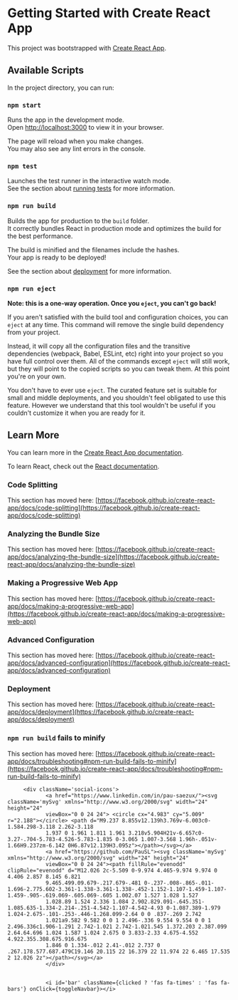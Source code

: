 # Getting Started with Create React App

This project was bootstrapped with [Create React App](https://github.com/facebook/create-react-app).

## Available Scripts

In the project directory, you can run:

### `npm start`

Runs the app in the development mode.\
Open [http://localhost:3000](http://localhost:3000) to view it in your browser.

The page will reload when you make changes.\
You may also see any lint errors in the console.

### `npm test`

Launches the test runner in the interactive watch mode.\
See the section about [running tests](https://facebook.github.io/create-react-app/docs/running-tests) for more information.

### `npm run build`

Builds the app for production to the `build` folder.\
It correctly bundles React in production mode and optimizes the build for the best performance.

The build is minified and the filenames include the hashes.\
Your app is ready to be deployed!

See the section about [deployment](https://facebook.github.io/create-react-app/docs/deployment) for more information.

### `npm run eject`

**Note: this is a one-way operation. Once you `eject`, you can't go back!**

If you aren't satisfied with the build tool and configuration choices, you can `eject` at any time. This command will remove the single build dependency from your project.

Instead, it will copy all the configuration files and the transitive dependencies (webpack, Babel, ESLint, etc) right into your project so you have full control over them. All of the commands except `eject` will still work, but they will point to the copied scripts so you can tweak them. At this point you're on your own.

You don't have to ever use `eject`. The curated feature set is suitable for small and middle deployments, and you shouldn't feel obligated to use this feature. However we understand that this tool wouldn't be useful if you couldn't customize it when you are ready for it.

## Learn More

You can learn more in the [Create React App documentation](https://facebook.github.io/create-react-app/docs/getting-started).

To learn React, check out the [React documentation](https://reactjs.org/).

### Code Splitting

This section has moved here: [https://facebook.github.io/create-react-app/docs/code-splitting](https://facebook.github.io/create-react-app/docs/code-splitting)

### Analyzing the Bundle Size

This section has moved here: [https://facebook.github.io/create-react-app/docs/analyzing-the-bundle-size](https://facebook.github.io/create-react-app/docs/analyzing-the-bundle-size)

### Making a Progressive Web App

This section has moved here: [https://facebook.github.io/create-react-app/docs/making-a-progressive-web-app](https://facebook.github.io/create-react-app/docs/making-a-progressive-web-app)

### Advanced Configuration

This section has moved here: [https://facebook.github.io/create-react-app/docs/advanced-configuration](https://facebook.github.io/create-react-app/docs/advanced-configuration)

### Deployment

This section has moved here: [https://facebook.github.io/create-react-app/docs/deployment](https://facebook.github.io/create-react-app/docs/deployment)

### `npm run build` fails to minify

This section has moved here: [https://facebook.github.io/create-react-app/docs/troubleshooting#npm-run-build-fails-to-minify](https://facebook.github.io/create-react-app/docs/troubleshooting#npm-run-build-fails-to-minify)





         <div className='social-icons'>
                <a href="https://www.linkedin.com/in/pau-saezux/"><svg className='mySvg' xmlns="http://www.w3.org/2000/svg" width="24" height="24" 
                viewBox="0 0 24 24"> <circle cx="4.983" cy="5.009" r="2.188"></circle> <path d="M9.237 8.855v12.139h3.769v-6.003c0-1.584.298-3.118 2.262-3.118 
                1.937 0 1.961 1.811 1.961 3.218v5.904H21v-6.657c0-3.27-.704-5.783-4.526-5.783-1.835 0-3.065 1.007-3.568 1.96h-.051v-1.66H9.237zm-6.142 0H6.87v12.139H3.095z"></path></svg></a>
                <a href="https://github.com/PauSL"><svg className='mySvg' xmlns="http://www.w3.org/2000/svg" width="24" height="24" 
                viewBox="0 0 24 24"><path fillRule="evenodd" clipRule="evenodd" d="M12.026 2c-5.509 0-9.974 4.465-9.974 9.974 0 4.406 2.857 8.145 6.821 
                9.465.499.09.679-.217.679-.481 0-.237-.008-.865-.011-1.696-2.775.602-3.361-1.338-3.361-1.338-.452-1.152-1.107-1.459-1.107-1.459-.905-.619.069-.605.069-.605 1.002.07 1.527 1.028 1.527 
                1.028.89 1.524 2.336 1.084 2.902.829.091-.645.351-1.085.635-1.334-2.214-.251-4.542-1.107-4.542-4.93 0-1.087.389-1.979 1.024-2.675-.101-.253-.446-1.268.099-2.64 0 0 .837-.269 2.742 
                1.021a9.582 9.582 0 0 1 2.496-.336 9.554 9.554 0 0 1 2.496.336c1.906-1.291 2.742-1.021 2.742-1.021.545 1.372.203 2.387.099 2.64.64.696 1.024 1.587 1.024 2.675 0 3.833-2.33 4.675-4.552 4.922.355.308.675.916.675 
                1.846 0 1.334-.012 2.41-.012 2.737 0 .267.178.577.687.479C19.146 20.115 22 16.379 22 11.974 22 6.465 17.535 2 12.026 2z"></path></svg></a>
                </div>


                <i id='bar' className={clicked ? 'fas fa-times' : 'fas fa-bars'} onClick={toggleNavbar}></i>